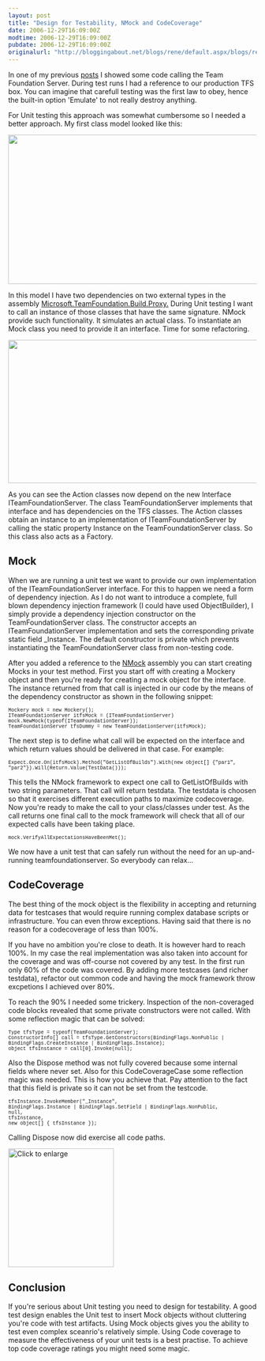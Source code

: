 ```yaml
---
layout: post
title: "Design for Testability, NMock and CodeCoverage"
date: 2006-12-29T16:09:00Z
modtime: 2006-12-29T16:09:00Z
pubdate: 2006-12-29T16:09:00Z
originalurl: "http://bloggingabout.net/blogs/rene/default.aspx/blogs/rene/archive/2006/12/29/design-for-testability-nmock-and-codecoverage.aspx"
---
```



<p>In one of my previous <a href="/blogs/rene/archive/2006/12/07/Delete-builds-during-the-build.aspx">posts</a> I showed some code calling the Team Foundation Server. During test runs I had a reference to our production TFS box. You can imagine that carefull testing was the first law to obey, hence the built-in option 'Emulate' to not really destroy anything.</p><p>For Unit testing this approach was somewhat cumbersome so I needed a better approach. My first class model looked like this:</p><p><a href="/UserFiles/rene schrieken/WindowsLiveWriter/DesignforTestabilityNMockandCodeCoverage_12EBA/ClassDiagram1[2].png"><img src="/UserFiles/rene schrieken/WindowsLiveWriter/DesignforTestabilityNMockandCodeCoverage_12EBA/ClassDiagram1_thumb.png" style="BORDER-TOP-WIDTH: 0px; BORDER-LEFT-WIDTH: 0px; BORDER-BOTTOM-WIDTH: 0px; BORDER-RIGHT-WIDTH: 0px" height="302" border="0" width="640" /></a></p><p>In this model I have two dependencies on two external types in the assembly <a href="http://affiliate.vsipmembers.com/affiliate/downloadfiles.aspx">Microsoft.TeamFoundation.Build.Proxy.</a> During Unit testing I want to call an instance of those classes that have the same signature. NMock provide such functionality. It simulates an actual class. To instantiate an Mock class you need to provide it an interface. Time for some refactoring.</p><p><a href="/UserFiles/rene schrieken/WindowsLiveWriter/DesignforTestabilityNMockandCodeCoverage_12EBA/ClassDiagram2[2].png"><img src="/UserFiles/rene schrieken/WindowsLiveWriter/DesignforTestabilityNMockandCodeCoverage_12EBA/ClassDiagram2_thumb.png" style="BORDER-TOP-WIDTH: 0px; BORDER-LEFT-WIDTH: 0px; BORDER-BOTTOM-WIDTH: 0px; BORDER-RIGHT-WIDTH: 0px" height="290" border="0" width="640" /></a></p><p>As you can see the Action classes now depend on the new Interface ITeamFoundationServer. The class TeamFoundationServer implements that interface and has dependencies on the TFS classes. The Action classes obtain an instance to an implementation of ITeamFoundationServer by calling the static property Instance on the TeamFoundationServer class. So this class also acts as a Factory.</p><h2>Mock</h2><p>When we are running a unit test we want to provide our own implementation of the ITeamFoundationServer interface. For this to happen we need a form of dependency injection. As I do not want to introduce a complete, full blown dependency injection framework (I could have used ObjectBuilder), I simply provide a dependency injection constructor on the TeamFoundationServer class. The constructor accepts an ITeamFoundationServer implementation and sets the corresponding private static field _Instance. The default constructor is private which prevents instantiating the TeamFoundationServer class from non-testing code.</p><p>After you added a reference to the <a href="http://nmock.sourceforge.net/">NMock</a> assembly you can start creating Mocks in your test method. First you start off with creating a Mockery object and then you're ready for creating a mock object for the interface. The instance returned from that call is injected in our code by the means of the dependency constructor as shown in the following snippet:</p><p><font size="1" face="Courier New">Mockery mock = new Mockery();
<br />
ITeamFoundationServer itfsMock = (ITeamFoundationServer) mock.NewMock(typeof(ITeamFoundationServer));
<br /></font><font size="1" face="Courier New">TeamFoundationServer tfsDummy = new TeamFoundationServer(itfsMock);</font></p><p>The next step is to define what call will be expected on the interface and which return values should be delivered in that case. For example:</p><p><font size="1" face="Courier New">Expect.Once.On(itfsMock).Method("GetListOfBuilds").With(new object[] {"par1", "par2"}).Will(Return.Value(TestData()));</font></p><p>This tells the NMock framework to expect one call to GetListOfBuilds with two string parameters. That call will return testdata. The testdata is choosen so that it exercises different execution paths to maximize codecoverage. Now you're ready to make the call to your class/classes under test. As the call returns one final call to the mock framework will check that all of our expected calls have been taking place.</p><p><font size="1" face="Courier New">mock.VerifyAllExpectationsHaveBeenMet();</font></p><p>We now have a unit test that can safely run without the need for an up-and-running teamfoundationserver. So everybody can relax...</p><h2>CodeCoverage</h2><p>The best thing of the mock object is the flexibility in accepting and returning data for testcases that would require running complex database scripts or infrastructure. You can even throw exceptions. Having said that there is no reason for a codecoverage of less than 100%.</p><p>If you have no ambition you're close to death. It is however hard to reach 100%. In my case the real implementation was also taken into account for the coverage and was off-course not covered by any test. In the first run only 60% of the code was covered. By adding more testcases (and richer testdata), refactor out common code and having the mock framework throw excpetions I achieved over 80%.</p><p>To reach the 90% I needed some trickery. Inspection of the non-coveraged code blocks revealed that some private constructors were not called. With some reflection magic that can be solved:</p><p><font size="1" face="Courier New">Type tfsType = typeof(TeamFoundationServer);
<br />
ConstructorInfo[] call = tfsType.GetConstructors(BindingFlags.NonPublic | BindingFlags.CreateInstance | BindingFlags.Instance);
<br />
object tfsInstance = call[0].Invoke(null);</font></p><p>Also the Dispose method was not fully covered because some internal fields where never set. Also for this CodeCoverageCase some reflection magic was needed. This is how you achieve that. Pay attention to the fact that this field is private so it can not be set from the testcode.</p><p><font size="1" face="Courier New">tfsInstance.InvokeMember("_Instance",
<br />
BindingFlags.Instance | BindingFlags.SetField | BindingFlags.NonPublic,
<br />
null,
<br />
tfsInstance,
<br />
new object[] { tfsInstance });</font></p><p>Calling Dispose now did exercise all code paths.</p><p><a href="/UserFiles/rene schrieken/WindowsLiveWriter/DesignforTestabilityNMockandCodeCoverage_12EBA/codecoverage.gif" target="_new"><img src="/UserFiles/rene schrieken/WindowsLiveWriter/DesignforTestabilityNMockandCodeCoverage_12EBA/codecoverage_thumb.gif" alt="Click to enlarge" height="240" width="214" /></a></p><h2>Conclusion</h2><p>If you're serious about Unit testing you need to design for testability. A good test design enables the Unit test to insert Mock objects without cluttering you're code with test artifacts. Using Mock objects gives you the ability to test even complex sceanrio's relatively simple. Using Code coverage to measure the effectiveness of your unit tests is a best practise. To achieve top code coverage ratings you might need some magic.</p>
